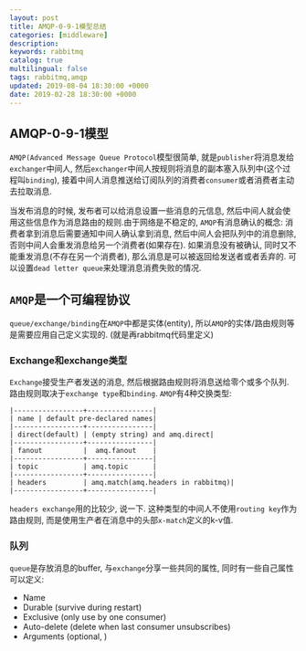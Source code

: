 ```yaml
---
layout: post
title: AMQP-0-9-1模型总结
categories: [middleware]
description: 
keywords: rabbitmq
catalog: true
multilingual: false
tags: rabbitmq,amqp
updated: 2019-08-04 18:30:00 +0000
date: 2019-02-28 18:30:00 +0000
---
```


## AMQP-0-9-1模型
`AMQP(Advanced Message Queue Protocol`模型很简单, 就是`publisher`将消息发给`exchanger`中间人, 然后`exchanger`中间人按规则将消息的副本塞入队列中(这个过程叫`binding`), 接着中间人消息推送给订阅队列的消费者`consumer`或者消费者主动去拉取消息.


当发布消息的时候, 发布者可以给消息设置一些消息的元信息, 然后中间人就会使用这些信息作为消息路由的规则.由于网络是不稳定的, `AMQP`有消息确认的概念: 消费者拿到消息后需要通知中间人确认拿到消息, 然后中间人会把队列中的消息删除, 否则中间人会重发消息给另一个消费者(如果存在). 如果消息没有被确认, 同时又不能重发消息(不存在另一个消费者), 那么消息是可以被返回给发送者或者丢弃的. 可以设置`dead letter queue`来处理消息消费失败的情况. 


## `AMQP`是一个可编程协议
`queue/exchange/binding`在`AMQP`中都是实体(entity), 所以`AMQP`的实体/路由规则等是需要应用自己定义实现的. (就是再rabbitmq代码里定义)

### Exchange和exchange类型
`Exchange`接受生产者发送的消息, 然后根据路由规则将消息送给零个或多个队列. 路由规则取决于`exchange type`和`binding`. `AMQP`有4种交换类型:
```
|-----------------+----------------|
| name | default pre-declared names|
|-----------------+----------------|
| direct(default) | (empty string) and amq.direct|
|-----------------+----------------|
| fanout          |  amq.fanout    |
|-----------------+----------------|
| topic           | amq.topic      |
|-----------------+----------------|
| headers         | amq.match(amq.headers in rabbitmq)|
|-----------------+----------------|
```
`headers exchange`用的比较少, 说一下.  这种类型的中间人不使用`routing key`作为路由规则, 而是使用生产者在消息中的头部`x-match`定义的k-v值. 

### 队列
`queue`是存放消息的buffer, 与`exchange`分享一些共同的属性, 同时有一些自己属性可以定义:
- Name
- Durable (survive during restart)
- Exclusive (only use by one consumer)
- Auto-delete (delete when last consumer unsubscribes)
- Arguments (optional, )